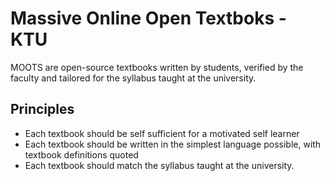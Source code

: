 # Massive Online Open Textboks - KTU
MOOTS are open-source textbooks written by students, verified by the faculty and tailored for the syllabus taught at the university.

## Principles
* Each textbook should be self sufficient for a motivated self learner
* Each textbook should be written in the simplest language possible, with textbook definitions quoted
* Each textbook should match the syllabus taught at the university. 
